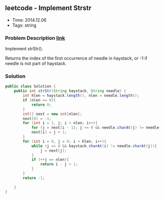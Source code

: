 ## leetcode - Implement Strstr
- Time: 2014.12.06
- Tags: string

### Problem Description [link][1]
Implement strStr().

Returns the index of the first occurrence of needle in haystack, or -1 if needle is not part of haystack.

### Solution
```java
public class Solution {
    public int strStr(String haystack, String needle) {
        int hlen = haystack.length(), nlen = needle.length();
        if (nlen == 0){
            return 0;
        }
        int[] next = new int[nlen];
        next[0] = -1;
        for (int i = 1, j; i < nlen; i++){
            for (j = next[i - 1]; j >= 0 && needle.charAt(j) != needle.charAt(i - 1); j = next[j]);
            next[i] = j + 1;
        }
        for (int i = 0, j = 0; i < hlen; i++){
            while (j >= 0 && haystack.charAt(i) != needle.charAt(j)){
                j = next[j];
            }
            if (++j == nlen){
                return i - j + 1;
            }
        }
        return -1;
        
    }
}
```

[1]: https://oj.leetcode.com/problems/implement-strstr/ "implement-strstr"

